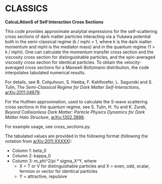 # CLASSICS
**CalcuLAtionS of Self Interaction Cross Sections**

This code provides approximate analytial expressions for the self-scattering cross sections of dark matter particles interacting via a Yukawa potential both in the semi-classical regime (k / mphi > 1, where k is the dark matter momentum and mphi is the mediator mass) and in the quantum regime (1 > k / mphi). One can calculate the momentum transfer cross section and the viscosity cross section for distinguishable particles, and the spin-averaged viscosity cross section for identical particles. To obtain the velocity-averaged cross sections for a Maxwell-Boltzmann distribution, the code interpolates tabulated numerical results. 

For details, see B. Colquhoun, S. Heeba, F. Kahlhoefer, L. Sagunski and S. Tulin, *The Semi-Classical Regime for Dark Matter Self-Interactions*, [arXiv:2011.04679](https://arxiv.org/abs/2011.04679). 

For the Hulthen approximation, used to calculate the S-wave scattering cross sections in the quantum regime, see S. Tulin, H. Yu and K. Zurek, *Beyond Collisionless Dark Matter: Particle Physics Dynamics for Dark Matter Halo Structure*, [arXiv:1302.3898](https://arxiv.org/abs/1302.3898).

For example usage, see *cross_sections.py*.

The tabulated values are provided in the following format (following the notation from [arXiv:2011.XXXXX](https://arxiv.org/abs/2011.XXXXX)):
* Column 1: beta_0
* Column 2: kappa_0
* Column 3: m_phi^2/pi * sigma_X^Y, where
  * X = T or V for distinguishable particles and X = even, odd, scalar, fermion or vector for identical particles
  * Y = attractive, repulsive



